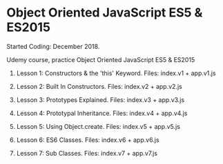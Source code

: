 # Object Oriented JavaScript ES5 & ES2015

Started Coding: December 2018.

Udemy course, practice Object Oriented JavaScript ES5 & ES2015

1. Lesson 1:
Constructors & the 'this' Keyword.
Files: index.v1 + app.v1.js

2. Lesson 2:
Built In Constructors. 
Files: index.v2 + app.v2.js

3. Lesson 3:
Prototypes Explained.
Files: index.v3 + app.v3.js

4. Lesson 4:
Prototypal Inheritance.
Files: index.v4 + app.v4.js

5. Lesson 5:
Using Object.create.
Files: index.v5 + app.v5.js

6. Lesson 6:
ES6 Classes.
Files: index.v6 + app.v6.js

7. Lesson 7:
Sub Classes.
Files: index.v7 + app.v7.js
